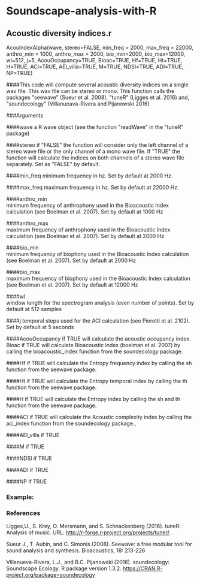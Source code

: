 # Soundscape-analysis-with-R


## Acoustic diversity indices.r

AcouIndexAlpha(wave, stereo=FALSE, min_freq = 2000, max_freq = 22000, anthro_min = 1000, anthro_max = 2000, bio_min=2000, bio_max=12000, wl=512, j=5, AcouOccupancy=TRUE, Bioac=TRUE, Hf=TRUE, Ht=TRUE, H=TRUE, ACI=TRUE, AEI_villa=TRUE, M=TRUE, NDSI=TRUE, ADI=TRUE, NP=TRUE)


####This code will compute several acoustic diversity indices on a single wav file. This wav file can be stereo or mono. This function calls the packages "seewave" (Sueur et al. 2008), "tuneR" (Ligges et al. 2016) and, "soundecology" (Villanueava-Rivera and Pijanowski 2016)

###Arguments

####wave 
a R wave object (see the function "readWave" in the "tuneR" package)

####stereo 
if "FALSE" the function will consider only the left channel of a stereo wave file or the only channel of a mono wave file.
If "TRUE" the function will calculate the indices on both channels of a stereo wave file separately. Set as "FALSE" by default.

####min_freq
minimum frequency in hz. Set by default at 2000 Hz.

####max_freq
maximum frequency in hz. Set by default at 22000 Hz.

####anthro_min  
minimum frequency of anthrophony used in the Bioacoustic Index calculation (see Boelman et al. 2007). Set by default at 1000 Hz 

####anthro_max  
maximum frequency of anthrophony used in the Bioacoustic Index calculation (see Boelman et al. 2007). Set by default at 2000 Hz

####bio_min  
minimum frequency of biophony used in the Bioacoustic Index calculation (see Boelman et al. 2007). Set by default at 2000 Hz

####bio_max  
maximum frequency of biophony used in the Bioacoustic Index calculation (see Boelman et al. 2007). Set by default at 12000 Hz 

####wl  
window length for the spectrogram analysis (even number of points). Set by default at 512 samples 

####j
temporal steps used for the ACI calculation (see Pieretti et al. 2102). Set by default at 5 seconds

####AcouOccupancy
if TRUE will calculate the acoustic occupancy index. Bioac if TRUE will calculate Bioacoustic index (boelman et al. 2007) by calling the bioacoustic_index function from the soundecology package.

####Hf
if TRUE will calculate the Entropy frequency index by calling the sh function from the seewave package.

####Ht
if TRUE will calculate the Entropy temporal index by calling the th function from the seewave package.

####H
if TRUE will calculate the Entropy index by calling the sh and th function from the seewave package.

####ACI
if TRUE will calculate the Acoustic complexity index by calling the aci_index function from the soundecology package.,

####AEI_villa
if TRUE

####M
if TRUE

####NDSI
if TRUE

####ADI
if TRUE

####NP
if TRUE

### Example:


### References

Ligges,U., S. Krey, O. Mersmann, and S. Schnackenberg (2016). tuneR: Analysis of music. URL: http://r-forge.r-project.org/projects/tuner/.

Sueur J., T. Aubin, and C. Simonis (2008). Seewave: a free modular tool for sound analysis and synthesis.
Bioacoustics, 18: 213-226

Villanueva-Rivera, L.J., and B.C. Pijanowski (2016). soundecology: Soundscape Ecology. R package version 1.3.2. https://CRAN.R-project.org/package=soundecology

